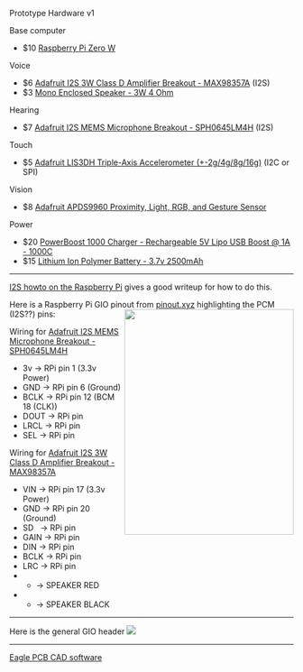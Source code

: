 Prototype Hardware v1

Base computer
* $10 [Raspberry Pi Zero W](https://www.adafruit.com/product/3400)

Voice
* $6 [Adafruit I2S 3W Class D Amplifier Breakout - MAX98357A](https://www.adafruit.com/product/3006) (I2S)
* $3 [Mono Enclosed Speaker - 3W 4 Ohm](https://www.adafruit.com/product/3351)

Hearing
* $7 [Adafruit I2S MEMS Microphone Breakout - SPH0645LM4H](https://www.adafruit.com/product/3421) (I2S)

Touch
* $5 [Adafruit LIS3DH Triple-Axis Accelerometer (+-2g/4g/8g/16g)](https://www.adafruit.com/product/2809) (I2C or SPI)

Vision
* $8 [Adafruit APDS9960 Proximity, Light, RGB, and Gesture Sensor](https://www.adafruit.com/product/3595)

Power
* $20 [PowerBoost 1000 Charger - Rechargeable 5V Lipo USB Boost @ 1A - 1000C](https://www.adafruit.com/product/2465)
* $15 [Lithium Ion Polymer Battery - 3.7v 2500mAh](https://www.adafruit.com/product/328)

---

[I2S howto on the Raspberry Pi](https://github.com/nejohnson2/rpi-i2s) gives a good writeup for how to do this.

Here is a Raspberry Pi GIO pinout from [pinout.xyz](https://pinout.xyz/pinout/pcm) highlighting the PCM (I2S??) pins: <img src="https://github.com/nejohnson2/rpi-i2s/blob/master/rpi-pins.png" align="right" width="300" height="400">

Wiring for [Adafruit I2S MEMS Microphone Breakout - SPH0645LM4H](https://www.adafruit.com/product/3421)
* 3v   -> RPi pin 1  (3.3v Power)
* GND  -> RPi pin 6  (Ground)
* BCLK -> RPi pin 12 (BCM 18 (CLK))
* DOUT -> RPi pin 
* LRCL -> RPi pin 
* SEL  -> RPi pin 

Wiring for [Adafruit I2S 3W Class D Amplifier Breakout - MAX98357A](https://www.adafruit.com/product/3006)
* VIN  -> RPi pin 17 (3.3v Power)
* GND  -> RPi pin 20 (Ground)
* SD   -> RPi pin 
* GAIN -> RPi pin 
* DIN  -> RPi pin 
* BCLK -> RPi pin 
* LRC  -> RPi pin 
* +    -> SPEAKER RED
* -    -> SPEAKER BLACK


---

Here is the general GIO header
<img src="https://pinout.xyz/resources/raspberry-pi-pinout.png">

---

[Eagle PCB CAD software](https://www.autodesk.com/products/eagle)
